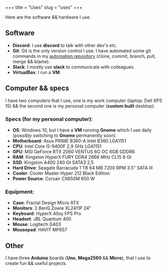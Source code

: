 +++
title = "Uses"
slug = "uses"
+++

Here are the software && hardware I use.

## Software

- **Discord**: I use **discord** to talk with other dev's etc.
- **Git**: Git is the only version control I use. I have automated some git commands in my [automation repository](https://github.com/endormi/automation/blob/master/git-commands/commands.py) (clone, commit, branch, pull, merge && blame).
- **Slack**: I mostly use **slack** to communicate with colleagues.
- **VirtualBox**: I run a **VM**.

## Computer && specs

I have two computers that I use, one is my work computer (laptop: Dell XPS 15) && the second one is my personal computer (**custom built** desktop).

### **Specs** (for my personal computer):

- **OS**: Windows 10, but I have a **VM** running **Gnome** which I use daily (possibly switching to **Gnome** permanently soon).
- **Motherboard**: Asus PRIME B360-A Intel B360 LGA1151
- **CPU**: Intel Core i5-9400F 2,9 GHz LGA1151
- **GPU**: MSI GeForce RTX 2060 VENTUS 6G OC 6GB GDDR6
- **RAM**: Kingston HyperX FURY DDR4 2666 MHz CL15 8 Gt
- **SSD**: Kingston A400 240 Gt SATA3 2,5
- **Hard Drive**: Seagate Barracuda 1 TB 64 MB 7200 RPM 3.5" SATA III
- **Cooler**: Cooler Master Hyper 212 Black Edition
- **Power Source**: Corsair CX650M 650 W

### Equipment:

- **Case**: Fractal Design Micro ATX
- **Monitors**: 2 BenQ Zowie XL2411P 24"
- **Keyboard**: HyperX Alloy FPS Pro
- **Headset**: JBL Quantum 400
- **Mouse**: Logitech G403
- **Mousepad**: HAVIT MP857

## Other

I have three **Arduino** boards (**Uno**, **Mega2560** && **Micro**), that I use to create fun && useful projects.
